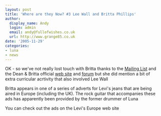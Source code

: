```yaml
---
layout: post
title: 'Where are they Now? #3 Lee Wall and Britta Phillips'
author:
  display_name: Andy
  login: admin
  email: andy@fullofwishes.co.uk
  url: http://www.grange85.co.uk
date: '2005-11-29'
categories:
- luna
- news
---
```

OK - so we've not really lost touch with Britta thanks to the [Mailing
List](http://groups.google.com/group/fullofwishes) and the Dean & Britta
official [web site](https://web.archive.org/web/20051129+/http://www.deanandbritta.com) and
[forum](https://web.archive.org/web/20051129+/http://www.deanandbritta.com/forum/) but she did mention a bit of
extra curricular acrtivity that also involved Lee Wall

Britta appears in one of a series of adverts for Levi's jeans that are being
aired in Europe (including the UK). The rock guitar that accompanies these ads
has apparently been provided by the former drummer of Luna

You can check out the ads on the Levi's Europe web site


